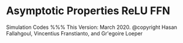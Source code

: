 # Asymptotic Properties ReLU FFN
Simulation Codes
%%% This Version: March 2020. @copyright Hasan Fallahgoul, Vincentius Franstianto, and Gr\'egoire Loeper 

